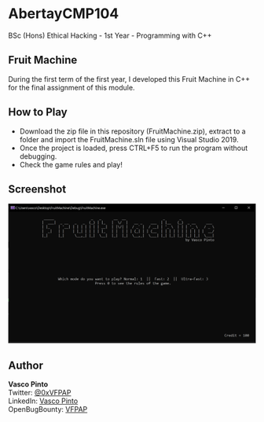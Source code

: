 # AbertayCMP104
BSc (Hons) Ethical Hacking - 1st Year - Programming with C++

## Fruit Machine
During the first term of the first year, I developed this Fruit Machine in C++ for the final assignment of this module.

## How to Play
* Download the zip file in this repository (FruitMachine.zip), extract to a folder and import the FruitMachine.sln file using Visual Studio 2019.
* Once the project is loaded, press CTRL+F5 to run the program without debugging.
* Check the game rules and play!

## Screenshot
![screenshot](screenshot.png)

## Author
**Vasco Pinto**
<br>Twitter: [@0xVFPAP](https://twitter.com/0xVFPAP)
<br>LinkedIn: [Vasco Pinto](https://linkedin.com/in/vascopinto97)
<br>OpenBugBounty: [VFPAP](https://www.openbugbounty.org/researchers/VFPAP)
